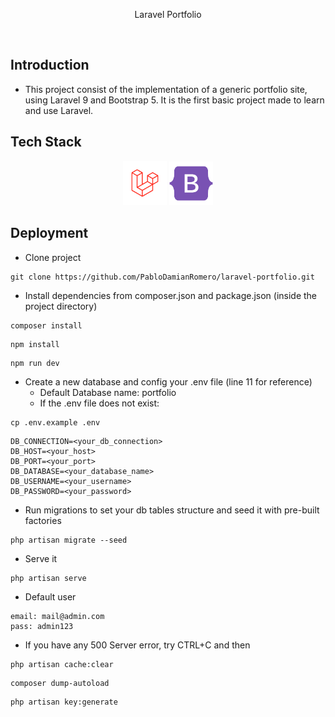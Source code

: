 <p align="center">Laravel Portfolio</p>
<br>

## Introduction
- This project consist of the implementation of a generic portfolio site, using Laravel 9 and Bootstrap 5. It is the first basic project made to learn and use Laravel.


## Tech Stack

<div align="center">
<img width="70" src="https://raw.githubusercontent.com/gilbarbara/logos/master/logos/laravel.svg"/>
<img width="70" src="https://github.com/devicons/devicon/blob/master/icons/bootstrap/bootstrap-plain.svg"/>                 
</div>


## Deployment
- Clone project
```
git clone https://github.com/PabloDamianRomero/laravel-portfolio.git
```
- Install dependencies from composer.json and package.json (inside the project directory)
```
composer install
```
```
npm install
```
```
npm run dev
```
- Create a new database and config your .env file (line 11 for reference)
  - Default Database name: portfolio
  - If the .env file does not exist:
 
 ```
 cp .env.example .env
 ```
```
DB_CONNECTION=<your_db_connection>
DB_HOST=<your_host>
DB_PORT=<your_port>
DB_DATABASE=<your_database_name>
DB_USERNAME=<your_username>
DB_PASSWORD=<your_password>
```
- Run migrations to set your db tables structure and seed it with pre-built factories
```
php artisan migrate --seed
```
- Serve it
```
php artisan serve
```
- Default user
```
email: mail@admin.com
pass: admin123
```

- If you have any 500 Server error, try CTRL+C and then
```
php artisan cache:clear
```
```
composer dump-autoload
```
```
php artisan key:generate
```

